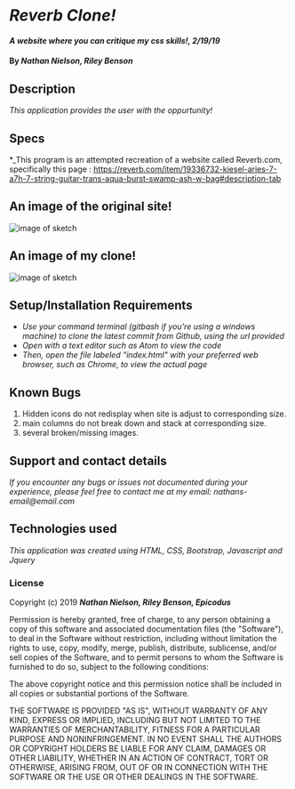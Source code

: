 # _Reverb Clone!_

#### _A website where you can critique my css skills!, 2/19/19_

#### By _**Nathan Nielson, Riley Benson**_

## Description

_This application provides the user with the oppurtunity!_ 

## Specs

*_This program is an attempted recreation of a website called Reverb.com, specifically this page : https://reverb.com/item/19336732-kiesel-aries-7-a7h-7-string-guitar-trans-aqua-burst-swamp-ash-w-bag#description-tab

## An image of the original site!
![image of sketch](img/sketch-1jpg)   

## An image of my clone!
![image of sketch](img/sketch-2.jpg)


## Setup/Installation Requirements

* _Use your command terminal (gitbash if you're using a windows machine) to clone the latest commit from Github, using the url provided_
* _Open with a text editor such as Atom to view the code_
* _Then, open the file labeled "index.html" with your preferred web browser, such as Chrome, to view the actual page_

## Known Bugs

1. Hidden icons do not redisplay when site is adjust to corresponding size.
2. main columns do not break down and stack at corresponding size.
3. several broken/missing images.

## Support and contact details
_If you encounter any bugs or issues not documented during your experience, please feel free to contact me at my email: nathans-email@email.com_

## Technologies used

_This application was created using HTML, CSS, Bootstrap, Javascript and Jquery_

### License

Copyright (c) 2019 **_Nathan Nielson, Riley Benson, Epicodus_**

Permission is hereby granted, free of charge, to any person obtaining a copy
of this software and associated documentation files (the "Software"), to deal
in the Software without restriction, including without limitation the rights
to use, copy, modify, merge, publish, distribute, sublicense, and/or sell
copies of the Software, and to permit persons to whom the Software is
furnished to do so, subject to the following conditions:

The above copyright notice and this permission notice shall be included in all
copies or substantial portions of the Software.

THE SOFTWARE IS PROVIDED "AS IS", WITHOUT WARRANTY OF ANY KIND, EXPRESS OR
IMPLIED, INCLUDING BUT NOT LIMITED TO THE WARRANTIES OF MERCHANTABILITY,
FITNESS FOR A PARTICULAR PURPOSE AND NONINFRINGEMENT. IN NO EVENT SHALL THE
AUTHORS OR COPYRIGHT HOLDERS BE LIABLE FOR ANY CLAIM, DAMAGES OR OTHER
LIABILITY, WHETHER IN AN ACTION OF CONTRACT, TORT OR OTHERWISE, ARISING FROM,
OUT OF OR IN CONNECTION WITH THE SOFTWARE OR THE USE OR OTHER DEALINGS IN THE
SOFTWARE.

